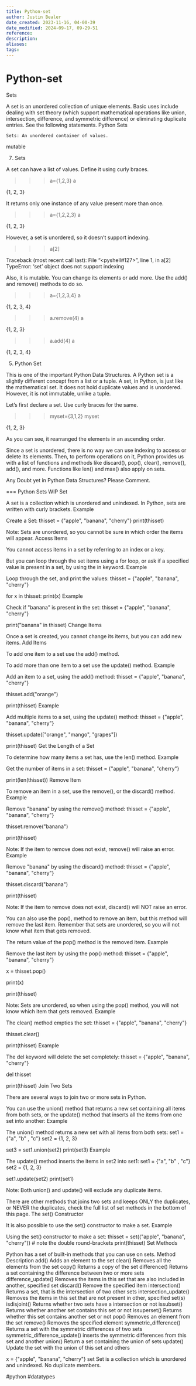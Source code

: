```yaml
---
title: Python-set
author: Justin Bealer
date_created: 2023-11-16, 04-00-39
date_modified: 2024-09-17, 09-29-51
reference: 
description: 
aliases: 
tags: 
---
```

# Python-set
Sets

A set is an unordered collection of unique elements. Basic uses include dealing with set theory (which support mathematical operations like union, intersection, difference, and symmetric difference) or eliminating duplicate entries. See the following statements.
Python Sets

    Sets: An unordered container of values.

mutable

7. Sets

A set can have a list of values. Define it using curly braces.
>>> a={1,2,3}
>>> a
<!--ID: 1639528994648-->


{1, 2, 3}
<!--ID: 1639528994669-->


It returns only one instance of any value present more than once.
>>> a={1,2,2,3}
>>> a
<!--ID: 1639528994691-->


{1, 2, 3}

However, a set is unordered, so it doesn’t support indexing.
>>> a[2]

Traceback (most recent call last):
File “<pyshell#127>”, line 1, in <module>
a[2]
TypeError: ‘set’ object does not support indexing

Also, it is mutable. You can change its elements or add more. Use the add() and remove() methods to do so.
>>> a={1,2,3,4}
>>> a
<!--ID: 1639528994716-->


{1, 2, 3, 4}
>>> a.remove(4)
>>> a
<!--ID: 1639528994738-->


{1, 2, 3}
>>> a.add(4)
>>> a
<!--ID: 1639528994764-->


{1, 2, 3, 4}
<!--ID: 1639528994785-->



5. Python Set

This is one of the important Python Data Structures. A Python set is a slightly different concept from a list or a tuple. A set, in Python, is just like the mathematical set. It does not hold duplicate values and is unordered. However, it is not immutable, unlike a tuple.

Let’s first declare a set. Use curly braces for the same.
>>> myset={3,1,2}
>>> myset
<!--ID: 1639528994800-->


{1, 2, 3}

As you can see, it rearranged the elements in an ascending order.

Since a set is unordered, there is no way we can use indexing to access or delete its elements. Then, to perform operations on it, Python provides us with a list of functions and methods like discard(), pop(), clear(), remove(), add(), and more. Functions like len() and max() also apply on sets.

Any Doubt yet in Python Data Structures? Please Comment.


=== Python Sets WIP
Set

A set is a collection which is unordered and unindexed. In Python, sets are written with curly brackets.
Example

Create a Set:
thisset = {"apple", "banana", "cherry"}
print(thisset)
<!--ID: 1639528994826-->


Note: Sets are unordered, so you cannot be sure in which order the items will appear.
Access Items

You cannot access items in a set by referring to an index or a key.

But you can loop through the set items using a for loop, or ask if a specified value is present in a set, by using the in keyword.
Example

Loop through the set, and print the values:
thisset = {"apple", "banana", "cherry"}
<!--ID: 1639528994848-->


for x in thisset:
  print(x)
Example

Check if "banana" is present in the set:
thisset = {"apple", "banana", "cherry"}
<!--ID: 1639528994868-->


print("banana" in thisset)
Change Items

Once a set is created, you cannot change its items, but you can add new items.
Add Items

To add one item to a set use the add() method.

To add more than one item to a set use the update() method.
Example

Add an item to a set, using the add() method:
thisset = {"apple", "banana", "cherry"}
<!--ID: 1639528994890-->


thisset.add("orange")

print(thisset)
Example

Add multiple items to a set, using the update() method:
thisset = {"apple", "banana", "cherry"}
<!--ID: 1639528994911-->


thisset.update(["orange", "mango", "grapes"])

print(thisset)
Get the Length of a Set

To determine how many items a set has, use the len() method.
Example

Get the number of items in a set:
thisset = {"apple", "banana", "cherry"}
<!--ID: 1639528994934-->


print(len(thisset))
Remove Item

To remove an item in a set, use the remove(), or the discard() method.
Example

Remove "banana" by using the remove() method:
thisset = {"apple", "banana", "cherry"}
<!--ID: 1639528994955-->


thisset.remove("banana")

print(thisset)

Note: If the item to remove does not exist, remove() will raise an error.
Example

Remove "banana" by using the discard() method:
thisset = {"apple", "banana", "cherry"}
<!--ID: 1639528994977-->


thisset.discard("banana")

print(thisset)

Note: If the item to remove does not exist, discard() will NOT raise an error.

You can also use the pop(), method to remove an item, but this method will remove the last item. Remember that sets are unordered, so you will not know what item that gets removed.

The return value of the pop() method is the removed item.
Example

Remove the last item by using the pop() method:
thisset = {"apple", "banana", "cherry"}
<!--ID: 1639528994998-->


x = thisset.pop()

print(x)

print(thisset)

Note: Sets are unordered, so when using the pop() method, you will not know which item that gets removed.
Example

The clear() method empties the set:
thisset = {"apple", "banana", "cherry"}
<!--ID: 1639528995020-->


thisset.clear()

print(thisset)
Example

The del keyword will delete the set completely:
thisset = {"apple", "banana", "cherry"}
<!--ID: 1639528995041-->


del thisset

print(thisset)
Join Two Sets

There are several ways to join two or more sets in Python.

You can use the union() method that returns a new set containing all items from both sets, or the update() method that inserts all the items from one set into another:
Example

The union() method returns a new set with all items from both sets:
set1 = {"a", "b" , "c"}
set2 = {1, 2, 3}
<!--ID: 1639528995063-->


set3 = set1.union(set2)
print(set3)
Example

The update() method inserts the items in set2 into set1:
set1 = {"a", "b" , "c"}
set2 = {1, 2, 3}
<!--ID: 1639528995085-->


set1.update(set2)
print(set1)

Note: Both union() and update() will exclude any duplicate items.

There are other methods that joins two sets and keeps ONLY the duplicates, or NEVER the duplicates, check the full list of set methods in the bottom of this page.
The set() Constructor

It is also possible to use the set() constructor to make a set.
Example

Using the set() constructor to make a set:
thisset = set(("apple", "banana", "cherry")) # note the double round-brackets
print(thisset)
Set Methods

Python has a set of built-in methods that you can use on sets.
Method 	Description
add()	Adds an element to the set
clear()	Removes all the elements from the set
copy()	Returns a copy of the set
difference()	Returns a set containing the difference between two or more sets
difference_update()	Removes the items in this set that are also included in another, specified set
discard()	Remove the specified item
intersection()	Returns a set, that is the intersection of two other sets
intersection_update()	Removes the items in this set that are not present in other, specified set(s)
isdisjoint()	Returns whether two sets have a intersection or not
issubset()	Returns whether another set contains this set or not
issuperset()	Returns whether this set contains another set or not
pop()	Removes an element from the set
remove()	Removes the specified element
symmetric_difference()	Returns a set with the symmetric differences of two sets
symmetric_difference_update()	inserts the symmetric differences from this set and another
union()	Return a set containing the union of sets
update()	Update the set with the union of this set and others


x = {"apple", "banana", "cherry"} 	set
    Set is a collection which is unordered and unindexed. No duplicate members.
    
<!--ID: 1639528995106-->


  #python #datatypes
